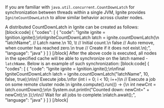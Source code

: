 <!--
  Licensed to the Apache Software Foundation (ASF) under one or more
  contributor license agreements.  See the NOTICE file distributed with
  this work for additional information regarding copyright ownership.
  The ASF licenses this file to You under the Apache License, Version 2.0
  (the "License"); you may not use this file except in compliance with
  the License.  You may obtain a copy of the License at

       http://www.apache.org/licenses/LICENSE-2.0

  Unless required by applicable law or agreed to in writing, software
  distributed under the License is distributed on an "AS IS" BASIS,
  WITHOUT WARRANTIES OR CONDITIONS OF ANY KIND, either express or implied.
  See the License for the specific language governing permissions and
  limitations under the License.
-->

If you are familiar with `java.util.concurrent.CountDownLatch` for synchronization between threads within a single JVM, Ignite provides `IgniteCountDownLatch` to allow similar behavior across cluster nodes. 

A distributed CountDownLatch in Ignite can be created as follows:
[block:code]
{
  "codes": [
    {
      "code": "Ignite ignite = Ignition.ignite();\n\nIgniteCountDownLatch latch = ignite.countDownLatch(\n    \"latchName\", // Latch name.\n    10,        \t // Initial count.\n    false        // Auto remove, when counter has reached zero.\n    true         // Create if it does not exist.\n);",
      "language": "java"
    }
  ]
}
[/block]
After the above code is executed, all nodes in the specified cache will be able to synchronize on the latch named - `latchName`. Below is an example of such synchronization:
[block:code]
{
  "codes": [
    {
      "code": "Ignite ignite = Ignition.ignite();\n\nfinal IgniteCountDownLatch latch = ignite.countDownLatch(\"latchName\", 10, false, true);\n\n// Execute jobs.\nfor (int i = 0; i < 10; i++)\n    // Execute a job on some remote cluster node.\n    ignite.compute().run(() -> {\n        int newCnt = latch.countDown();\n\n        System.out.println(\"Counted down: newCnt=\" + newCnt);\n    });\n\n// Wait for all jobs to complete.\nlatch.await();",
      "language": "java"
    }
  ]
}
[/block]